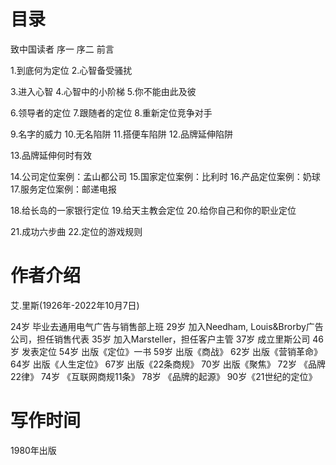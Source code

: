 # 目录
致中国读者
序一
序二
前言

1.到底何为定位
2.心智备受骚扰

3.进入心智
4.心智中的小阶梯
5.你不能由此及彼

6.领导者的定位
7.跟随者的定位
8.重新定位竞争对手

9.名字的威力
10.无名陷阱
11.搭便车陷阱
12.品牌延伸陷阱

13.品牌延伸何时有效

14.公司定位案例：孟山都公司
15.国家定位案例：比利时
16.产品定位案例：奶球
17.服务定位案例：邮递电报

18.给长岛的一家银行定位
19.给天主教会定位
20.给你自己和你的职业定位

21.成功六步曲
22.定位的游戏规则

# 作者介绍
艾.里斯(1926年-2022年10月7日) 

24岁 毕业去通用电气广告与销售部上班
29岁 加入Needham, Louis&Brorby广告公司，担任销售代表
35岁 加入Marsteller，担任客户主管
37岁 成立里斯公司
46岁 发表定位
54岁 出版《定位》一书 
59岁 出版《商战》
62岁 出版《营销革命》
64岁 出版《人生定位》
67岁 出版《22条商规》
70岁 出版《聚焦》
72岁 《品牌22律》
74岁 《互联网商规11条》
78岁 《品牌的起源》
90岁《21世纪的定位》

# 写作时间
1980年出版

